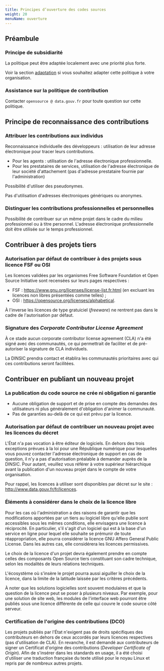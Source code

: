 ```yaml
---
title: Principes d’ouverture des codes sources
weight: 20 
menuName: ouverture
---
```


## Préambule

### Principe de subsidiarité

La politique peut être adaptée localement avec une priorité plus forte.

Voir la section [adaptation](adaptation.md) si vous souhaitez adapter cette politique à votre organisation.

### Assistance sur la politique de contribution

Contacter `opensource @ data.gouv.fr` pour toute question sur cette politique.

## Principe de reconnaissance des contributions

### Attribuer les contributions aux individus

Reconnaissance individuelle des développeurs : utilisation de leur adresse électronique pour tracer leurs contributions.

 * Pour les agents : utilisation de l'adresse électronique professionnelle.
 * Pour les prestataires de services, utilisation de l'adresse électronique de leur société d'attachement (pas d'adresse prestataire fournie par l'administration)

Possibilité d'utiliser des pseudonymes.

Pas d'utilisation d'adresses électroniques génériques ou anonymes.
 
### Distinguer les contributions professionnelles et personnelles

Possibilité de contribuer sur un même projet dans le cadre du milieu professionnel ou à titre personnel. L'adresse électronique professionnelle doit être utilisée sur le temps professionnel.

## Contribuer à des projets tiers

### Autorisation par défaut de contribuer à des projets sous licence FSF ou OSI

Les licences validées par les organismes Free Software Foundation et Open Source Initiative sont recensées sur leurs pages respectives :

 * FSF : https://www.gnu.org/licenses/license-list.fr.html (en excluant les licences non libres présentées comme telles) ;
 * OSI : https://opensource.org/licenses/alphabetical.

À l'inverse les licences de type gratuiciel (*freeware*) ne rentrent pas dans le cadre de l'autorisation par défaut.

### Signature des *Corporate Contributor License Agreement*

À ce stade aucun corporate contributor license agreement (CLA) n'a été signé avec des communautés, ce qui permettrait de faciliter et de pré-autoriser la signature de CLA individuels.

La DINSIC prendra contact et établira les communautés prioritaires avec qui ces contributions seront facilitées.

## Contribuer en publiant un nouveau projet

### La publication du code source ne crée ni obligation ni garantie

* Aucune obligation de support et de prise en compte des demandes des utilisateurs ni plus généralement d'obligation d'animer la communauté. 
* Pas de garanties au-delà de ce qui est prévu par la licence.

### Autorisation par défaut de contribuer un nouveau projet avec les licences du décret

L'État n'a pas vocation à être éditeur de logiciels. En dehors des trois exceptions prévues à la loi pour une République numérique pour lesquelles vous pouvez contacter l'adresse électronique de support en cas de question, il n'y a pas d'autorisation préalable à demander auprès de la DINSIC. Pour autant, veuillez vous référer à votre supérieur hiérarchique avant la publication d'un nouveau projet dans le compte de votre organisation.

Pour rappel, les licences à utiliser sont disponibles par décret sur le site : http://www.data.gouv.fr/fr/licences.

### Éléments à considérer dans le choix de la licence libre

Pour les cas où l'administration a des raisons de garantir que les modifications apportées par un tiers au logiciel libre qu'elle publie sont accessibles sous les mêmes conditions, elle envisagera une licence à réciprocité.  En particulier, s'il s'agit d'un logiciel qui est à la base d'un service en ligne pour lequel elle souhaite se prémunir de toute réappropriation, elle pourra considérer la licence GNU Affero General Public License.  Dans les autres cas, elle considérera les licences permissives.

Le choix de la licence d'un projet devra également prendre en compte celles des composants Open Source tiers constituant son cadre technique, selon les modalités de leurs relations techniques.

L'écosystème où s'insère le projet pourra aussi aiguiller le choix de la licence, dans la limite de la latitude laissée par les critères précédents.

À noter que les solutions logicielles sont souvent modulaires et que la question de la licence peut se poser à plusieurs niveaux.  Par exemple, pour une solution de site web, les modules de l'interface web pourront être publiés sous une licence différente de celle qui couvre le code source côté serveur.

### Certification de l'origine des contributions (DCO)

Les projets publiés par l'État n'exigent pas de droits spécifiques des contributeurs en dehors de ceux accordés par leurs licences respectives (pas d'utilisation de CLA). En revanche, il est demandé aux contributeurs de signer un Certificat d'origine des contributions (*Developer Certificate of Origin*). Afin de s'insérer dans les standards en usage, il a été choisi d'utiliser une traduction française du texte utilisé pour le noyau Linux et repris par de nombreux autres projets.
